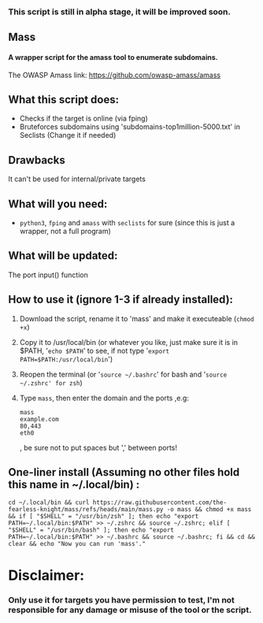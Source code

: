 <h3>This script is still in alpha stage, it will be improved soon.</h3>

## Mass
<h4>A wrapper script for the amass tool to enumerate subdomains.</h4>


The OWASP Amass link: <a href="https://github.com/owasp-amass/amass">https://github.com/owasp-amass/amass</a>

## What this script does:

* Checks if the target is online (via fping)
* Bruteforces subdomains using 'subdomains-top1million-5000.txt' in Seclists (Change it if needed)

## Drawbacks
It can't be used for internal/private targets

## What will you need:
* `python3`, `fping` and `amass` with `seclists` for sure (since this is just a wrapper, not a full program)

## What will be updated:
The port input() function



## How to use it (ignore 1-3 if already installed):
1. Download the script, rename it to 'mass' and make it executeable (`chmod +x`)
2. Copy it to /usr/local/bin (or whatever you like, just make sure it is in $PATH, '`echo $PATH`' to see, if not type '`export PATH=$PATH:/usr/local/bin`')
3. Reopen the terminal (or '`source ~/.bashrc`' for bash and '`source ~/.zshrc' for zsh`)
4. Type `mass`, then enter the domain and the ports ,e.g:

      ```
      mass
      example.com
      80,443
      eth0
      ```
   , be sure not to put spaces but ',' between ports!


## One-liner install (Assuming no other files hold this name in ~/.local/bin) :
```
cd ~/.local/bin && curl https://raw.githubusercontent.com/the-fearless-knight/mass/refs/heads/main/mass.py -o mass && chmod +x mass && if [ "$SHELL" = "/usr/bin/zsh" ]; then echo "export PATH=~/.local/bin:$PATH" >> ~/.zshrc && source ~/.zshrc; elif [ "$SHELL" = "/usr/bin/bash" ]; then echo "export PATH=~/.local/bin:$PATH" >> ~/.bashrc && source ~/.bashrc; fi && cd && clear && echo "Now you can run 'mass'."
```


# Disclaimer:
### Only use it for targets you have permission to test, I'm not responsible for any damage or misuse of the tool or the script.
